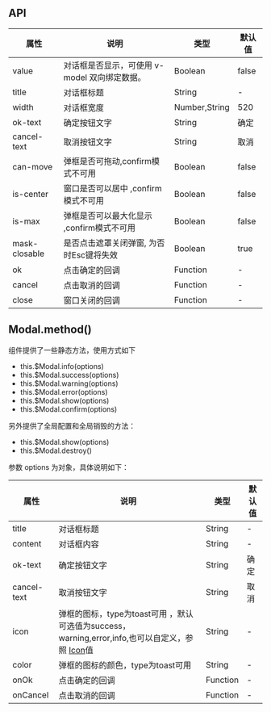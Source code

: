 ## API
| 属性            | 说明                          | 类型            | 默认值   |
|---------------|-----------------------------|---------------|-------|
| value         | 对话框是否显示，可使用 v-model 双向绑定数据。 | Boolean       | false |
| title         | 对话框标题                       | String        | -     |
| width         | 对话框宽度                       | Number,String | 520   |
| ok-text       | 确定按钮文字                      | String        | 确定    |
| cancel-text   | 取消按钮文字                      | String        | 取消    |
| can-move      | 弹框是否可拖动,confirm模式不可用        | Boolean       | false |
| is-center     | 窗口是否可以居中 ,confirm模式不可用      | Boolean       | false |
| is-max        | 弹框是否可以最大化显示 ,confirm模式不可用   | Boolean       | false |
| mask-closable | 是否点击遮罩关闭弹窗, 为否时Esc键将失效      | Boolean       | true  |
| ok            | 点击确定的回调                     | Function      | -     |
| cancel        | 点击取消的回调                     | Function      | -     |
| close         | 窗口关闭的回调                     | Function      | -     |
  
## Modal.method()

组件提供了一些静态方法，使用方式如下
- this.$Modal.info(options)
- this.$Modal.success(options)
- this.$Modal.warning(options)
- this.$Modal.error(options)
- this.$Modal.show(options)
- this.$Modal.confirm(options)

另外提供了全局配置和全局销毁的方法：
- this.$Modal.show(options)
- this.$Modal.destroy()

参数 options 为对象，具体说明如下：

| 属性          | 说明                                                                                       | 类型       | 默认值 |
|-------------|------------------------------------------------------------------------------------------|----------|-----|
| title       | 对话框标题                                                                                    | String   | -   |
| content     | 对话框内容                                                                                    | String   | -   |
| ok-text     | 确定按钮文字                                                                                   | String   | 确定  |
| cancel-text | 取消按钮文字                                                                                   | String   | 取消  |
| icon        | 弹框的图标，type为toast可用 ，默认可选值为success，warning,error,info,也可以自定义，参照 [Icon](/components/icon)值 | String   | -   |
| color       | 弹框的图标的颜色，type为toast可用                                                                    | String   | -   |
| onOk        | 点击确定的回调                                                                                  | Function | -   |
| onCancel    | 点击取消的回调                                                                                  | Function | -   |